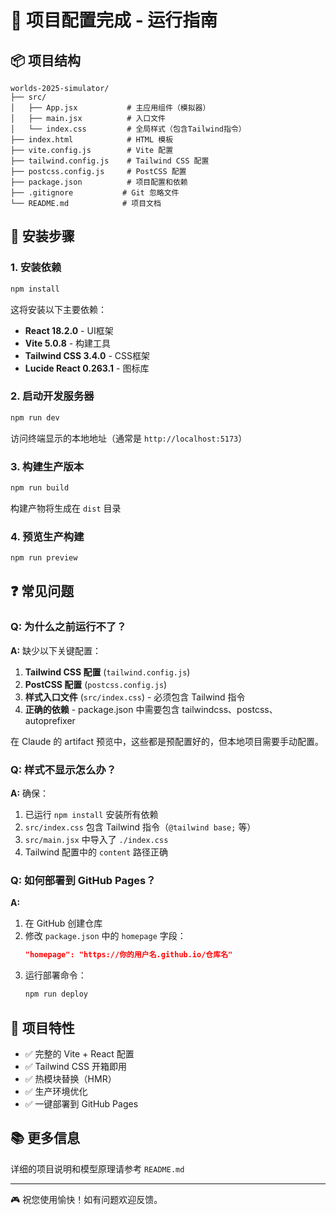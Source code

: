 # 🚀 项目配置完成 - 运行指南

## 📦 项目结构

```
worlds-2025-simulator/
├── src/
│   ├── App.jsx           # 主应用组件（模拟器）
│   ├── main.jsx          # 入口文件
│   └── index.css         # 全局样式（包含Tailwind指令）
├── index.html            # HTML 模板
├── vite.config.js        # Vite 配置
├── tailwind.config.js    # Tailwind CSS 配置
├── postcss.config.js     # PostCSS 配置
├── package.json          # 项目配置和依赖
├── .gitignore           # Git 忽略文件
└── README.md            # 项目文档
```

## 🔧 安装步骤

### 1. 安装依赖

```bash
npm install
```

这将安装以下主要依赖：
- **React 18.2.0** - UI框架
- **Vite 5.0.8** - 构建工具
- **Tailwind CSS 3.4.0** - CSS框架
- **Lucide React 0.263.1** - 图标库

### 2. 启动开发服务器

```bash
npm run dev
```

访问终端显示的本地地址（通常是 `http://localhost:5173`）

### 3. 构建生产版本

```bash
npm run build
```

构建产物将生成在 `dist` 目录

### 4. 预览生产构建

```bash
npm run preview
```

## ❓ 常见问题

### Q: 为什么之前运行不了？

**A:** 缺少以下关键配置：

1. **Tailwind CSS 配置** (`tailwind.config.js`)
2. **PostCSS 配置** (`postcss.config.js`) 
3. **样式入口文件** (`src/index.css`) - 必须包含 Tailwind 指令
4. **正确的依赖** - package.json 中需要包含 tailwindcss、postcss、autoprefixer

在 Claude 的 artifact 预览中，这些都是预配置好的，但本地项目需要手动配置。

### Q: 样式不显示怎么办？

**A:** 确保：

1. 已运行 `npm install` 安装所有依赖
2. `src/index.css` 包含 Tailwind 指令（`@tailwind base;` 等）
3. `src/main.jsx` 中导入了 `./index.css`
4. Tailwind 配置中的 `content` 路径正确

### Q: 如何部署到 GitHub Pages？

**A:** 

1. 在 GitHub 创建仓库
2. 修改 `package.json` 中的 `homepage` 字段：
   ```json
   "homepage": "https://你的用户名.github.io/仓库名"
   ```
3. 运行部署命令：
   ```bash
   npm run deploy
   ```

## 🎯 项目特性

- ✅ 完整的 Vite + React 配置
- ✅ Tailwind CSS 开箱即用
- ✅ 热模块替换（HMR）
- ✅ 生产环境优化
- ✅ 一键部署到 GitHub Pages

## 📚 更多信息

详细的项目说明和模型原理请参考 `README.md`

---

🎮 祝您使用愉快！如有问题欢迎反馈。
